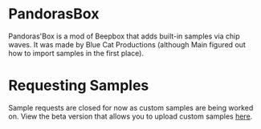 # PandorasBox
Pandoras'Box is a mod of Beepbox that adds built-in samples via chip waves. It was made by Blue Cat Productions (although Main figured out how to import samples in the first place).

# Requesting Samples
Sample requests are closed for now as custom samples are being worked on. View the beta version that allows you to upload custom samples [here](https://pandoras-box.thurm64.repl.co/index.html).

